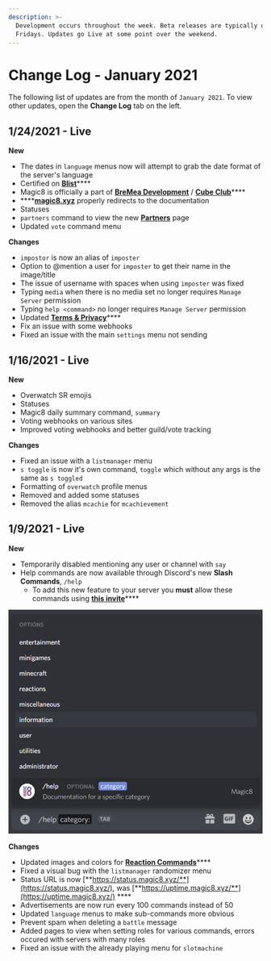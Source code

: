 ```yaml
---
description: >-
  Development occurs throughout the week. Beta releases are typically on
  Fridays. Updates go Live at some point over the weekend.
---
```


# Change Log - January 2021

The following list of updates are from the month of `January 2021`. To view other updates, open the **Change Log** tab on the left.

## 1/24/2021 - Live

**New**

* The dates in `language` menus now will attempt to grab the date format of the server's language
* Certified on [**Blist**](https://blist.xyz/bot/484148705507934208)\*\*\*\*
* Magic8 is officially a part of [**BreMea Development**](http://bremea.com/) / [**Cube Club**](https://discord.gg/9jn6AFZxja)\*\*\*\*
* \*\*\*\*[**magic8.xyz**](https://magic8.xyz) properly redirects to the documentation
* Statuses
* `partners` command to view the new [**Partners**](../partners/) page
* Updated `vote` command menu

**Changes**

* `impostor` is now an alias of `imposter`
* Option to @mention a user for `imposter` to get their name in the image/title
* The issue of username with spaces when using `imposter` was fixed
* Typing `media` when there is no media set no longer requires `Manage Server` permission
* Typing `help <command>` no longer requires `Manage Server` permission
* Updated [**Terms & Privacy**](../terms.md)\*\*\*\*
* Fix an issue with some webhooks
* Fixed an issue with the main `settings` menu not sending

## 1/16/2021 - Live

**New**

* Overwatch SR emojis
* Statuses
* Magic8 daily summary command, `summary`
* Voting webhooks on various sites
* Improved voting webhooks and better guild/vote tracking

**Changes**

* Fixed an issue with a `listmanager` menu
* `s toggle` is now it's own command, `toggle` which without any args is the same as `s toggled`
* Formatting of `overwatch` profile menus
* Removed and added some statuses
* Removed the alias `mcachie` for `mcachievement`

## 1/9/2021 - Live

**New**

* Temporarily disabled mentioning any user or channel with `say`
* Help commands are now available through Discord's new **Slash Commands**, `/help`
  * To add this new feature to your server you **must** allow these commands using [**this invite**](https://discord.com/oauth2/authorize?client_id=484148705507934208&scope=bot%20applications.commands&permissions=1896344688)\*\*\*\*

![](../../.gitbook/assets/screenshot-343-.png)

**Changes**

* Updated images and colors for [**Reaction Commands**](../../commands/reactions.md)\*\*\*\*
* Fixed a visual bug with the `listmanager` randomizer menu
* Status URL is now [**https://status.magic8.xyz/**](https://status.magic8.xyz/), was [**https://uptime.magic8.xyz/**](https://uptime.magic8.xyz/) ****
* Advertisements are now run every 100 commands instead of 50
* Updated `language` menus to make sub-commands more obvious
* Prevent spam when deleting a `battle` message
* Added pages to view when setting roles for various commands, errors occured with servers with many roles
* Fixed an issue with the already playing menu for `slotmachine`

